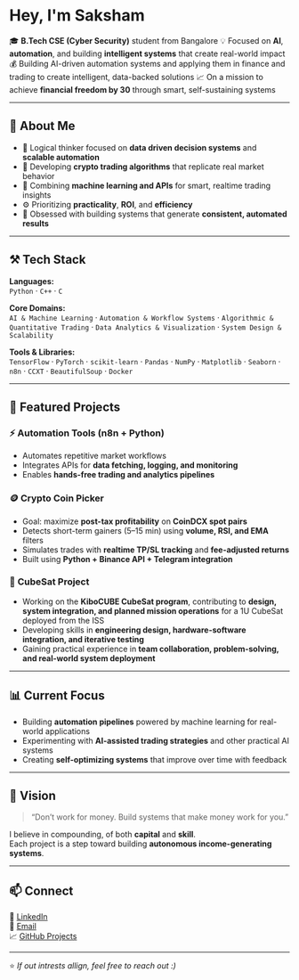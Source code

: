 # Hey, I'm Saksham

🎓 **B.Tech CSE (Cyber Security)** student from Bangalore
💡 Focused on **AI**, **automation**, and building **intelligent systems** that create real-world impact  
💰 Building AI-driven automation systems and applying them in finance and trading to create intelligent, data-backed solutions
📈 On a mission to achieve **financial freedom by 30** through smart, self-sustaining systems

---

## 🧠 About Me
- 🧩 Logical thinker focused on **data driven decision systems** and **scalable automation**  
- 🧪 Developing **crypto trading algorithms** that replicate real market behavior  
- 🤖 Combining **machine learning and APIs** for smart, realtime trading insights  
- ⚙️ Prioritizing **practicality**, **ROI**, and **efficiency**
- 🧰 Obsessed with building systems that generate **consistent, automated results**

---

## ⚒️ Tech Stack

**Languages:**  
`Python` · `C++` · `C`

**Core Domains:**  
`AI & Machine Learning` · `Automation & Workflow Systems` · `Algorithmic & Quantitative Trading` · `Data Analytics & Visualization` · `System Design & Scalability`

**Tools & Libraries:**  
`TensorFlow` · `PyTorch` · `scikit-learn` · `Pandas` · `NumPy` · `Matplotlib` · `Seaborn` · `n8n` · `CCXT` · `BeautifulSoup` · `Docker`

---

## 🧩 Featured Projects

### ⚡ **Automation Tools (n8n + Python)**
- Automates repetitive market workflows  
- Integrates APIs for **data fetching, logging, and monitoring**  
- Enables **hands-free trading and analytics pipelines**

### 🪙 **Crypto Coin Picker**
- Goal: maximize **post-tax profitability** on **CoinDCX spot pairs**
- Detects short-term gainers (5–15 min) using **volume, RSI, and EMA** filters  
- Simulates trades with **realtime TP/SL tracking** and **fee-adjusted returns**  
- Built using **Python + Binance API + Telegram integration**

### 🚀 **CubeSat Project**
- Working on the **KiboCUBE CubeSat program**, contributing to **design, system integration, and planned mission operations** for a 1U CubeSat deployed from the ISS  
- Developing skills in **engineering design, hardware-software integration, and iterative testing**  
- Gaining practical experience in **team collaboration, problem-solving, and real-world system deployment**  

---

## 📊 Current Focus
- Building **automation pipelines** powered by machine learning for real-world applications  
- Experimenting with **AI-assisted trading strategies** and other practical AI systems
- Creating **self-optimizing systems** that improve over time with feedback

---

## 🧭 Vision
> “Don’t work for money. Build systems that make money work for you.”

I believe in compounding, of both **capital** and **skill**.  
Each project is a step toward building **autonomous income-generating systems**.

---

## 📫 Connect
💼 [LinkedIn](https://www.linkedin.com/in/sakshammgarg)  
📧 [Email](mailto:sakshamgarg.7167@gmail.com)  
📈 [GitHub Projects](https://github.com/sakshammgarg)

---

⭐ *If out intrests allign, feel free to reach out :)*
